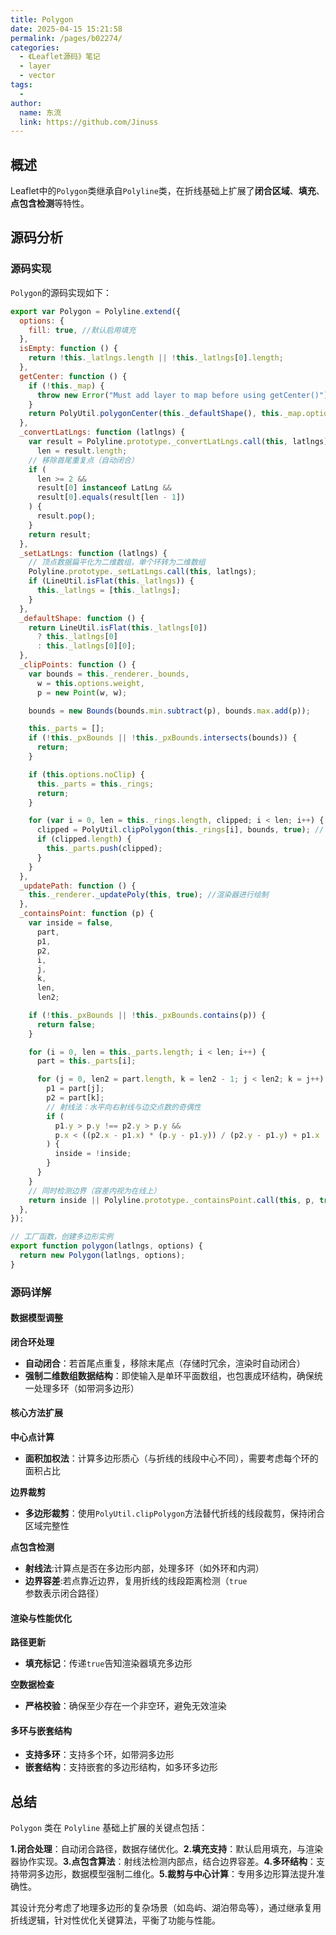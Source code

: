 ```yaml
---
title: Polygon
date: 2025-04-15 15:21:58
permalink: /pages/b02274/
categories:
  - 《Leaflet源码》笔记
  - layer
  - vector
tags:
  -
author:
  name: 东流
  link: https://github.com/Jinuss
---
```


## 概述

Leaflet中的`Polygon`类继承自`Polyline`类，在折线基础上扩展了**闭合区域**、**填充**、**点包含检测**等特性。

## 源码分析

### 源码实现

`Polygon`的源码实现如下：

```js
export var Polygon = Polyline.extend({
  options: {
    fill: true, //默认启用填充
  },
  isEmpty: function () {
    return !this._latlngs.length || !this._latlngs[0].length;
  },
  getCenter: function () {
    if (!this._map) {
      throw new Error("Must add layer to map before using getCenter()");
    }
    return PolyUtil.polygonCenter(this._defaultShape(), this._map.options.crs);
  },
  _convertLatLngs: function (latlngs) {
    var result = Polyline.prototype._convertLatLngs.call(this, latlngs),
      len = result.length;
    // 移除首尾重复点（自动闭合）
    if (
      len >= 2 &&
      result[0] instanceof LatLng &&
      result[0].equals(result[len - 1])
    ) {
      result.pop();
    }
    return result;
  },
  _setLatLngs: function (latlngs) {
    // 顶点数据扁平化为二维数组，单个环转为二维数组
    Polyline.prototype._setLatLngs.call(this, latlngs);
    if (LineUtil.isFlat(this._latlngs)) {
      this._latlngs = [this._latlngs];
    }
  },
  _defaultShape: function () {
    return LineUtil.isFlat(this._latlngs[0])
      ? this._latlngs[0]
      : this._latlngs[0][0];
  },
  _clipPoints: function () {
    var bounds = this._renderer._bounds,
      w = this.options.weight,
      p = new Point(w, w);

    bounds = new Bounds(bounds.min.subtract(p), bounds.max.add(p));

    this._parts = [];
    if (!this._pxBounds || !this._pxBounds.intersects(bounds)) {
      return;
    }

    if (this.options.noClip) {
      this._parts = this._rings;
      return;
    }

    for (var i = 0, len = this._rings.length, clipped; i < len; i++) {
      clipped = PolyUtil.clipPolygon(this._rings[i], bounds, true); // 裁剪多边形
      if (clipped.length) {
        this._parts.push(clipped);
      }
    }
  },
  _updatePath: function () {
    this._renderer._updatePoly(this, true); //渲染器进行绘制
  },
  _containsPoint: function (p) {
    var inside = false,
      part,
      p1,
      p2,
      i,
      j,
      k,
      len,
      len2;

    if (!this._pxBounds || !this._pxBounds.contains(p)) {
      return false;
    }

    for (i = 0, len = this._parts.length; i < len; i++) {
      part = this._parts[i];

      for (j = 0, len2 = part.length, k = len2 - 1; j < len2; k = j++) {
        p1 = part[j];
        p2 = part[k];
        // 射线法：水平向右射线与边交点数的奇偶性 
        if (
          p1.y > p.y !== p2.y > p.y &&
          p.x < ((p2.x - p1.x) * (p.y - p1.y)) / (p2.y - p1.y) + p1.x
        ) {
          inside = !inside;
        }
      }
    }
    // 同时检测边界（容差内视为在线上）
    return inside || Polyline.prototype._containsPoint.call(this, p, true);
  },
});

// 工厂函数，创建多边形实例
export function polygon(latlngs, options) {
  return new Polygon(latlngs, options);
}
```

### 源码详解

#### 数据模型调整

**闭合环处理**

- **自动闭合**：若首尾点重复，移除末尾点（存储时冗余，渲染时自动闭合）
- **强制二维数组数据结构**：即使输入是单环平面数组，也包裹成环结构，确保统一处理多环（如带洞多边形）

#### 核心方法扩展

**中心点计算**

- **面积加权法**：计算多边形质心（与折线的线段中心不同），需要考虑每个环的面积占比

**边界裁剪**

- **多边形裁剪**：使用`PolyUtil.clipPolygon`方法替代折线的线段裁剪，保持闭合区域完整性

**点包含检测**

- **射线法**:计算点是否在多边形内部，处理多环（如外环和内洞）
- **边界容差**:若点靠近边界，复用折线的线段距离检测（`true`参数表示闭合路径）

#### 渲染与性能优化

**路径更新**

- **填充标记**：传递`true`告知渲染器填充多边形

**空数据检查**

- **严格校验**：确保至少存在一个非空环，避免无效渲染

#### 多环与嵌套结构

- **支持多环**：支持多个环，如带洞多边形
- **嵌套结构**：支持嵌套的多边形结构，如多环多边形

## 总结

`Polygon` 类在 `Polyline` 基础上扩展的关键点包括：

​​**1.闭合处理​**​：自动闭合路径，数据存储优化。
​​**2.填充支持​​**：默认启用填充，与渲染器协作实现。
​​**3.点包含算法​​**：射线法检测内部点，结合边界容差。
​​**4.多环结构​**​：支持带洞多边形，数据模型强制二维化。
​​**5.裁剪与中心计算**​​：专用多边形算法提升准确性。

其设计充分考虑了地理多边形的复杂场景（如岛屿、湖泊带岛等），通过继承复用折线逻辑，针对性优化关键算法，平衡了功能与性能。